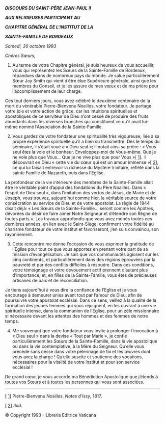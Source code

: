 ***DISCOURS DU SAINT-PÈRE JEAN-PAUL II***

***AUX RELIGIEUSES PARTICIPANT AU***

***CHAPITRE GÉNÉRAL DE L'INSTITUT DE LA***

***SAINTE-FAMILLE DE BORDEAUX***

*Samedi, 30 octobre 1993*

*Chères Sœurs,*

1. Au terme de votre Chapitre général, je suis heureux de vous accueillir, vous qui représentez les Sœurs de la Sainte-Famille de Bordeaux, répandues dans de nombreux pays du monde. Je salue particulièrement Sœur Joy Smith qui vient d’être élue Supérieure générale, ainsi que les membres du Conseil, et je les assure de mes vœux et de ma prière pour l’accomplissement de leur charge.

Ces tout derniers jours, vous avez célébré le deuxième centenaire de la mort du vénérable Pierre-Bienvenu Noailles, votre fondateur. Je partage votre joie et votre action de grâce, car les intuitions spirituelles et apostoliques de ce serviteur de Dieu n’ont cessé de produire des fruits abondants dans les diverses branches qui constituent ce qu’il avait lui-même nommé l’Association de la Sainte-Famille.

2. Vous gardez de votre fondateur une spiritualité très vigoureuse, liée à sa propre expérience spirituelle qu’il a bien su transmettre. Dès le temps du séminaire, il s’était voué à « Dieu seul »; il notait ainsi sa prière : « Vous seul êtes la voie et le bonheur. Enveloppez-moi de Vous-même. Que je ne voie plus que Vous... Que je ne vive plus que pour Vous »[ [1](#_ftn1 "")]. Il découvrait en Dieu « cette vie du cœur qui est un amour immense »[ [2](#_ftn2 "")], ce qui lui faisait entrevoir la richesse du Mystère trinitaire, reflété dans la sainte Famille de Nazareth, puis dans l’Eglise.

La profondeur de la vie intérieure des membres de la Sainte-Famille allait être le véritable point d’appui des fondations du Père Noailles. Dans « l’esprit de Dieu seul », dans l’imitation des vertus de Jésus, de Marie et de Joseph, vous trouvez, aujourd’hui comme hier, la véritable source de votre consécration au service de Dieu et de votre apostolat. La règle de 1844 disait déjà: « Les Sœurs de la Sainte-Famille... seront comme les Apôtres, dévorées du désir de faire aimer Notre Seigneur et d’étendre son Règne de toutes parts ». Les travaux approfondis que vous avez menés toutes ces dernières années, en lien avec le Saint-Siège, confirment votre fidélité au charisme fondateur de votre institut et favoriseront, j’en suis convaincu, son rayonnement.

3. Cette rencontre me donne l’occasion de vous exprimer la gratitude de l’Eglise pour tout ce que vous apportez en prenant votre part de sa mission d’évangélisation. Je sais que vos communautés agissent sur les cinq continents, et particulièrement dans des régions éprouvées par la pauvreté et par des conflits difficiles à résoudre. Dans ces conditions, votre témoignage et votre dévouement actif prennent d’autant plus d’importance, et, en filles de la Sainte-Famille, vous êtes de précieuses artisanes de paix et de réconciliation.

Je tiens aujourd’hui à vous dire la confiance de l’Eglise et je vous encourage à demeurer unies avant tout par l’amour de Dieu, afin de poursuivre votre apostolat ecclésial. Dans ce sens, veillez à la qualité de la formation des jeunes femmes qui vous rejoignent, en les ouvrant à une vie spirituelle intense, dans la communion de l’Eglise, pour un zèle missionnaire si nécessaire devant les attentes des hommes et des femmes de notre temps.

4. Me souvenant que votre fondateur vous invite à prolonger l’invocation à « Dieu seul » dans la devise « Tout par Marie », je confie particulièrement les Sœurs de la Sainte-Famille, dans la vie apostolique ou dans la vie contemplative, à la Mère du Seigneur. Qu’elle vous précède sans cesse dans votre pèlerinage de foi et les œuvres dont vous avez la charge ! Qu’elle suscite et soutienne des vocations, nécessaires pour la vitalité de votre Institut et pour son service ecclésial !

De grand cœur, je vous accorde ma Bénédiction Apostolique que j’étends à toutes vos Sœurs et à toutes les personnes qui vous sont associées.

* * *

[ [1](#_ftnref1 "")] Pierre-Bienvenu Noailles, *Notes d'Issy*, 1817.

[ [2](#_ftnref2 "")] *Ibid*.

© Copyright 1993 - Libreria Editrice Vaticana